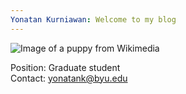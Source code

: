 ```yaml
---
Yonatan Kurniawan: Welcome to my blog
---
```


![Image of a puppy from Wikimedia](https://upload.wikimedia.org/wikipedia/commons/6/64/The_Puppy.jpg)

Position: Graduate student</br>
Contact: yonatank@byu.edu
